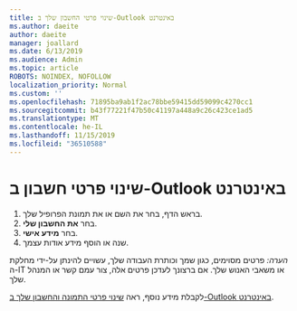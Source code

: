 ```yaml
---
title: שינוי פרטי החשבון שלך ב-Outlook באינטרנט
ms.author: daeite
author: daeite
manager: joallard
ms.date: 6/13/2019
ms.audience: Admin
ms.topic: article
ROBOTS: NOINDEX, NOFOLLOW
localization_priority: Normal
ms.custom: ''
ms.openlocfilehash: 71895ba9ab1f2ac78bbe59415dd59099c4270cc1
ms.sourcegitcommit: b43f77221f47b50c41197a448a9c26c423ce1ad5
ms.translationtype: MT
ms.contentlocale: he-IL
ms.lasthandoff: 11/15/2019
ms.locfileid: "36510588"
---
```

# <a name="change-account-information-in-outlook-on-the-web"></a>שינוי פרטי חשבון ב-Outlook באינטרנט

1. בראש הדף, בחר את השם או את תמונת הפרופיל שלך.
1. בחר **את החשבון שלי**.
1. בחר **מידע אישי**.
1. שנה או הוסף מידע אודות עצמך.

*הערה:* פרטים מסוימים, כגון שמך וכותרת העבודה שלך, עשויים להינתן על-ידי מחלקת ה-IT או משאבי האנוש שלך. אם ברצונך לעדכן פרטים אלה, צור עמם קשר או המנהל שלך.

לקבלת מידע נוסף, ראה [שינוי פרטי התמונה והחשבון שלך ב-Outlook באינטרנט](https://support.office.com/article/b2dbb289-851d-4bed-93c3-3e136f5659ec).